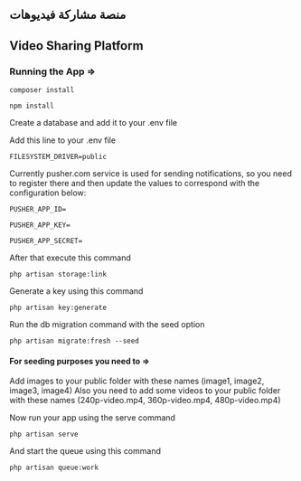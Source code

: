 ## منصة مشاركة فيديوهات  
## Video Sharing Platform

### Running the App =>

`composer install`

`npm install`
 
Create a database and add it to your .env file

Add this line to your .env file

`FILESYSTEM_DRIVER=public`

Currently pusher.com service is used for sending notifications, so you need to register there and then
update the values to correspond with the configuration below:

`PUSHER_APP_ID=`

`PUSHER_APP_KEY=` 

`PUSHER_APP_SECRET=`

After that execute this command

`php artisan storage:link`

Generate a key using this command

`php artisan key:generate`

Run the db migration command with the seed option

`php artisan migrate:fresh --seed`

#### For seeding purposes you need to =>
Add images to your public folder with these names (image1, image2, image3, image4)
Also you need to add some videos to your public folder with these names (240p-video.mp4, 360p-video.mp4, 480p-video.mp4)

Now run your app using the serve command

`php artisan serve`

And start the queue using this command

`php artisan queue:work`
